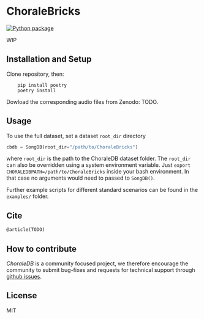 # ChoraleBricks

[![Python package](https://github.com/stefan-balke/choralebricks/actions/workflows/python-package.yml/badge.svg)](https://github.com/stefan-balke/choralebricks/actions/workflows/python-package.yml)

WIP

## Installation and Setup

Clone repository, then:

```
    pip install poetry
    poetry install
```

Dowload the corresponding audio files from Zenodo: TODO.

## Usage

To use the full dataset, set a dataset `root_dir` directory 

```python
cbdb = SongDB(root_dir="/path/to/ChoraleBricks")
```

where `root_dir` is the path to the ChoraleDB dataset folder.
The `root_dir` can also be overridden using a system environment variable.
Just ```export CHORALEDBPATH=/path/to/ChoraleBricks``` inside your bash environment.
In that case no arguments would need to passed to `SongDB()`.

Further example scripts for different standard scenarios can be found in the `examples/` folder.

## Cite

```latex
@article(TODO)
```

## How to contribute

_ChoraleDB_ is a community focused project, we therefore encourage the community to submit bug-fixes and requests for technical support through [github issues](https://github.com/stefan-balke/choralebricks/issues/new).

## License

MIT